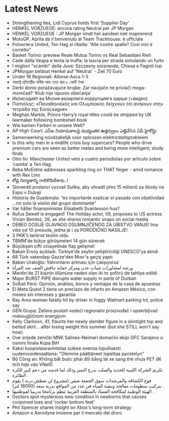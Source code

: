 # Latest News
-  Strengthening ties, Lidl Cyprus holds first ‘Supplier Day’
-  HENKEL VORZUEGE: ancora rating Neutral per JP Morgan
-  HENKEL VORZUEGE : JP Morgan vindt het aandeel niet inspirerend
-  MotoGP, Aprila dà il benvenuto al Team Trackhouse: è ufficiale
-  Polveriera United, Ten Hag si ribella: “Alle nostre spalle? Così non è corretto”
-  Basket Torino: preview Reale Mutua Torino vs Real Sebastiani Rieti
-  Cade dalla Vespa e tenta la truffa: la lascia per strada simulando un furto
-  I migliori "scambi" della Juve: Szczesny sorprende, Chiesa e Fagioli top
-  JPMorgan belässt Henkel auf 'Neutral' - Ziel 70 Euro
-  Under 16 Regionali: Albese-Asca 1-3
-  পররাষ্ট্র প্রতিমন্ত্রীর বার্ষিক আয় বেড়ে প্রায় ৮ কোটি টাকা
-  Derbi donio poražavajuće brojke: Zar navijače ne privlači mega-momčad? ‘Klub nije ispunio obećanja‘
-  Иқтисодиёт ва Молия вазирлиги коррупцияга қарши (+видео)
-  Πιστιόλης: «Παναθηναϊκός και Ολυμπιακός δείχνουν ότι ανήκουν στην τετράδα της EuroLeague»
-  Meghan Markle, Prince Harry’s royal titles could be stripped by UK lawmaker following bombshell book
-  Wie kamen Farben in unsere Welt?
-  AP High Court: ఎస్ఐ నియామకాలపై మధ్యంతర ఉత్తర్వులు ఎత్తివేసిన ఏపీ హైకోర్టు
-  Samenwerking noodzakelijk voor oplossen elektriciteitsprobleem
-  Is this why men in a midlife crisis buy supercars? People who drive premium cars are seen as better mates and being more intelligent, study finds
-  Otro lío: Manchester United vetó a cuatro periodistas por artículo sobre ‘camita’ a Ten Hag
-  Reba McEntire addresses sparkling ring on THAT finger - amid romance with Rex Linn
-  రోడ్ల నిర్మాణాన్ని గాలికొదిలేశారు..!
-  Slovenští poslanci vyzvali Sulíka, aby uhradil přes 15 milionů za škody na Expo v Dubaji
-  Historia de Guatemala: “es importante explicar el pasado con objetividad …no solo la visión del grupo dominante”
-  Var håller finansminister Elisabeth Svantesson hus?
-  Rufus Sewell is engaged! The Holiday actor, 56, proposes to US actress Vivian Benitez, 26, as she shares romantic snaps on social media
-  DEBEO DOSIJE GLAVNOG OSUMNJIČENOG ZA UBISTVO VANJE! Ima više od 10 presuda, jedna je i za PORODIČNO NASILJE!
-  3 PKK'lı terörist teslim oldu
-  TBMM'de bütçe görüşmeleri 14 gün sürecek
-  Büyükşen çifti cinayetinde flaş gelişme!
-  Bakan Ersoy açıkladı: Türkiye'de zeytin yetiştiriciliği UNESCO'ya alındı
-  68 Türk vatandaşı Gazze'den Mısır'a geçiş yaptı
-  Bakan Uraloğlu: Yatırımların artması için çalışıyoruz
-  ورشة لمشاورات شباب عدن ومركز حماية تناقش العنف ضد المرأة
-  Mardin'de 21 kişinin ölümüne neden olan iki tır şoförü de tahliye edildi
-  Major BURST PIPE disrupts water supply in parts of Durban
-  Solbet Perú: Opinión, análisis, bonos y ventajas de la casa de apuestas
-  El Meta Quest 2 tiene un preciazo de infarto en Amazon México, con meses sin intereses y garantía
-  Bay Area woman fatally hit by driver in foggy Walmart parking lot, police say
-  GEN Grupa: Želimo postati vodeći regionalni proizvođač i opskrbljivač niskougljičnom energijom
-  Kelly Clarkson, 41, flaunts her newly slender figure in a skintight top and belted skirt... after losing weight this summer (but she STILL won't say how)
-  Ove srijede zenički MNK Salines-Neimari domaćini ekipi GFC Sarajevo u osmini finala Kupa BiH
-  Kaksi kuopiolaisravintolaa sulkee ovensa lopullisesti uudenvuodenaattona: "Olemme päättäneet lopettaa pyristelyn"
-  Bộ Công an: Không bắt buộc phải đổi bằng lái xe sang thẻ nhựa PET để tích hợp vào VNeID
-  تكريم الشركة الليبية للحديد والصلب بدرع التميز وذلك لما قدمته من دعم كبير للكرة الطائرة .
-  فوج الكشافة والمرشدات سوق الجمعة ضمن (مشروع لن تعطش درنة ) يقوم بتركيب منظومات معالجة وتنقية المياه في عدد من المواقع بدرنة سعة (16000 لتر) .
-  الهيئة الوطنية لمكافحة الفساد بالمنطقة الغربية تنظم برنامجا تدريبيا لموظفيها .
-  Doctors spot mysterious new condition in newborns that causes conjoined toes and 'rocker bottom feet'
-  Phil Spencer shares insight on Xbox's long-term strategy
-  Amazon e Aerodyne insieme per il mercato dei droni
